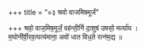 +++
title = "०३ श्रवो वाजमिषमूर्जं"

+++
श्रवो॒ वाज॒मिष॒मूर्जं॒ वह॑न्ती॒र्नि दा॒शुष॑ उषसो॒ मर्त्या॑य ।  
म॒घोनी॑र्वी॒रव॒त्पत्य॑माना॒ अवो॑ धात विध॒ते रत्न॑म॒द्य ॥